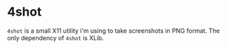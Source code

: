# 4shot

`4shot` is a small X11 utility i'm using to take screenshots in PNG format.
The only dependency of `4shot` is XLib.
